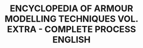 ---
title: "ENCYCLOPEDIA OF ARMOUR MODELLING TECHNIQUES VOL. EXTRA - COMPLETE PROCESS ENGLISH"
price: "TBA"
desc: "Opis nije dostupan"
img_path: "/assets/img/A.MIG-6155.jpg"
brand: AMMO
available: true
cat: "books"
subcat: "SOLUTION BOOKS - MULTILINGUAL"
subsubcat: "SS"
---